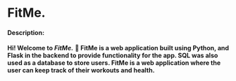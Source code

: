 # FitMe.


#### Description:

**Hi! Welcome to _FitMe._**
**💪 FitMe is a web application built using Python, and Flask in the backend to provide functionality for the app. SQL was also used as a database to store users. FitMe is a web application where the user can keep track of their workouts and health.**
